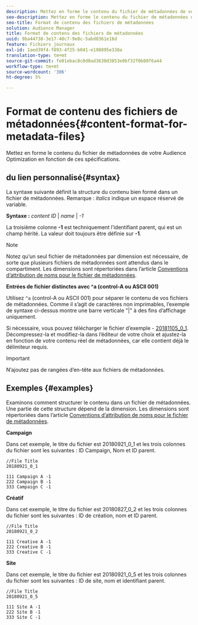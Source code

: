 ```yaml
---
description: Mettez en forme le contenu du fichier de métadonnées de votre Audience Optimization en fonction de ces spécifications.
seo-description: Mettez en forme le contenu du fichier de métadonnées de votre Audience Optimization en fonction de ces spécifications.
seo-title: Format de contenu des fichiers de métadonnées
solution: Audience Manager
title: Format de contenu des fichiers de métadonnées
uuid: 9ba44738-3e17-40c7-9e8c-5abd8361e16d
feature: Fichiers journaux
exl-id: 1aed39f4-f893-4f25-b041-e198895e338a
translation-type: tm+mt
source-git-commit: fe01ebac8c0d0ad3630d3853e0bf32f0b00f6a44
workflow-type: tm+mt
source-wordcount: '306'
ht-degree: 5%

---
```


# Format de contenu des fichiers de métadonnées{#content-format-for-metadata-files}

Mettez en forme le contenu du fichier de métadonnées de votre Audience Optimization en fonction de ces spécifications.

## du lien personnalisé{#syntax}

La syntaxe suivante définit la structure du contenu bien formé dans un fichier de métadonnées. Remarque : *italics* indique un espace réservé de variable.

**Syntaxe :**  *content ID* |  *name* |  *-1*

<!--In the contents syntax, you'll notice a parent ID variable. Don't confuse it with the parent ID used in the [metadata file name](../../../reporting/audience-optimization-reports/metadata-files-intro/metadata-file-names.md). These 2 variables seem similar, but they represent different things. In the file name, the parent ID corresponds to a category like "campaign" (ID 1), "placement" (ID 3), or "tactic" (ID 9), etc. In the file body:-->

La troisième colonne **-1** est techniquement l’identifiant parent, qui est un champ hérité. La valeur doit toujours être définie sur **-1**.

>[!NOTE]
>
>Notez qu’un seul fichier de métadonnées par dimension est nécessaire, de sorte que plusieurs fichiers de métadonnées sont attendus dans le compartiment. Les dimensions sont répertoriées dans l’article [Conventions d’attribution de noms pour le fichier de métadonnées](../../../reporting/audience-optimization-reports/metadata-files-intro/metadata-file-names.md#child-dimension).

**Entrées de fichier distinctes avec ^a (control-A ou ASCII 001)**

Utilisez `^a` (control-A ou ASCII 001) pour séparer le contenu de vos fichiers de métadonnées. Comme il s’agit de caractères non imprimables, l’exemple de syntaxe ci-dessus montre une barre verticale &quot;|&quot; à des fins d’affichage uniquement.

Si nécessaire, vous pouvez télécharger le fichier d’exemple - [20181105_0_1](assets/20181105_0_1.zip). Décompressez-la et modifiez-la dans l’éditeur de votre choix et ajustez-la en fonction de votre contenu réel de métadonnées, car elle contient déjà le délimiteur requis.

>[!IMPORTANT]
>
>N’ajoutez pas de rangées d’en-tête aux fichiers de métadonnées.

## Exemples {#examples}

Examinons comment structurer le contenu dans un fichier de métadonnées. Une partie de cette structure dépend de la dimension. Les dimensions sont répertoriées dans l’article [Conventions d’attribution de noms pour le fichier de métadonnées](../../../reporting/audience-optimization-reports/metadata-files-intro/metadata-file-names.md#child-dimension).

**Campaign**

Dans cet exemple, le titre du fichier est 20180921_0_1 et les trois colonnes du fichier sont les suivantes : ID Campaign, Nom et ID parent.

<!--Let's say you want to populate the creative drop down menu with creative names from a particular campaign. In this case, your metadata file name would include ID 1 (campaign) and ID 2 (creative). Following the content syntax, your metadata file would contain the creative ID, creative name, and actual campaign ID.-->

```
//File Title
20180921_0_1

111 Campaign A -1
222 Campaign B -1
333 Campaign C -1
```

**Créatif**

Dans cet exemple, le titre du fichier est 20180827_0_2 et les trois colonnes du fichier sont les suivantes : ID de création, nom et ID parent.

```
//File Title
20180921_0_2

111 Creative A -1
222 Creative B -1
333 Creative C -1
```

**Site**

Dans cet exemple, le titre du fichier est 20180921_0_5 et les trois colonnes du fichier sont les suivantes : ID de site, nom et identifiant parent.

```
//File Title
20180921_0_5

111 Site A -1
222 Site B -1
333 Site C -1
```
